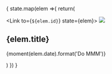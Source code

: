 {
        state.map(elem =>{
          return(
            <article key ={elem.id}>
              <Link to={`${elem.id}`} state={elem}>
              <img src={elem.poster}/>
              <h2>{elem.title}</h2>
              <p>{moment(elem.date).format('Do MMM')}</p>
              </Link>
            </article>
          )
        })
      }